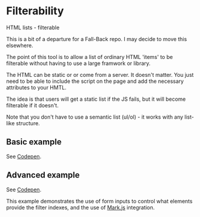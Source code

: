 Filterability
=============
HTML lists - filterable

This is a bit of a departure for a Fall-Back repo. I may decide to move this elsewhere.

The point of this tool is to allow a list of ordinary HTML 'items' to be filterable without having to use a large framwork or library.

The HTML can be static or or come from a server. It doesn't matter. You just need to be able to include the script on the page and add the necessary attributes to your HMTL.

The idea is that users will get a static list if the JS fails, but it will become filterable if it doesn't.

Note that you don't have to use a semantic list (ul/ol) - it works with any list-like structure.



Basic example
-------------

See [Codepen](https://codepen.io/akirk/pen/JrXBXO).


Advanced example
----------------

See [Codepen](https://codepen.io/akirk/pen/eGZLZr).

This example demonstrates the use of form inputs to control what elements provide the filter indexes, and the use of [Mark.js](https://markjs.io/) integration.
